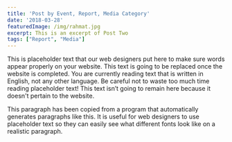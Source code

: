 ```yaml
---
title: 'Post by Event, Report, Media Category'
date: '2018-03-28'
featuredImage: /img/rahmat.jpg
excerpt: This is an excerpt of Post Two
tags: ["Report", "Media"]
---
```

This is placeholder text that our web designers put here to make sure words appear properly on your website. This text is going to be replaced once the website is completed. You are currently reading text that is written in English, not any other language. Be careful not to waste too much time reading placeholder text! This text isn’t going to remain here because it doesn't pertain to the website.

This paragraph has been copied from a program that automatically generates paragraphs like this. It is useful for web designers to use placeholder text so they can easily see what different fonts look like on a realistic paragraph.
